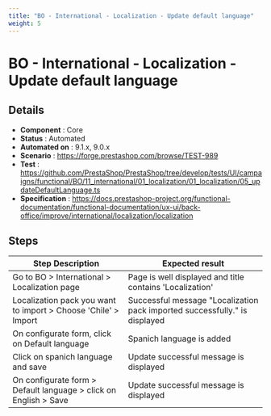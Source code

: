 ```yaml
---
title: "BO - International - Localization - Update default language"
weight: 5
---
```


# BO - International - Localization - Update default language
## Details
* **Component** : Core
* **Status** : Automated
* **Automated on** : 9.1.x, 9.0.x
* **Scenario** : https://forge.prestashop.com/browse/TEST-989
* **Test** : https://github.com/PrestaShop/PrestaShop/tree/develop/tests/UI/campaigns/functional/BO/11_international/01_localization/01_localization/05_updateDefaultLanguage.ts
* **Specification** : https://docs.prestashop-project.org/functional-documentation/functional-documentation/ux-ui/back-office/improve/international/localization/localization

## Steps
| Step Description | Expected result |
| ----- | ----- |
| Go to BO > International > Localization page | Page is well displayed and title contains 'Localization' |
| Localization pack you want to import > Choose 'Chile' > Import | Successful message "Localization pack imported successfully." is displayed |
| On configurate form, click on Default language | Spanich language is added |
| Click on spanich language and save | Update successful message is displayed |
| On configurate form > Default language > click on English > Save | Update successful message is displayed |
